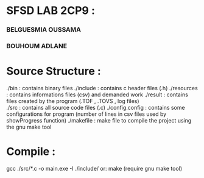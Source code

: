 # SFSD LAB 2CP9 :
### BELGUESMIA OUSSAMA
### BOUHOUM ADLANE
# Source Structure :
./bin : contains binary files
./include : contains c header files (.h)
./resources : contains informations files (csv) and demanded work
./result : contains files created by the program (.TOF , .TOVS , log files)\
./src : contains all source code files (.c)
./config.config : contains some configurations for program (number of lines in csv files used by showProgress function)
./makefile : make file to compile the project using the gnu make tool
# Compile :
gcc ./src/*.c -o main.exe -I ./include/
or: make (require gnu make tool)
